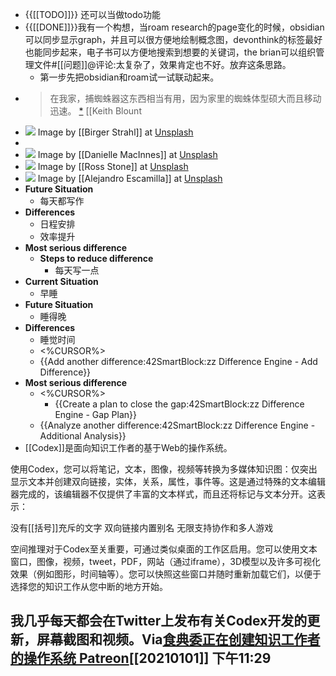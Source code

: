 - {{[[TODO]]}} 还可以当做todo功能
- {{[[DONE]]}}我有一个构想，当roam research的page变化的时候，obsidian可以同步显示graph，并且可以很方便地绘制概念图，devonthink的标签最好也能同步起来，电子书可以方便地搜索到想要的关键词，the brian可以组织管理文件#[[问题]]@评论:太复杂了，效果肯定也不好。放弃这条思路。
    - 第一步先把obsidian和roam试一试联动起来。
- > 在我家，捕蜘蛛器这东西相当有用，因为家里的蜘蛛体型硕大而且移动迅速。 [*](https://q24.io/api/v1/idea/link/48)
  [[Keith Blount
- ![](https://images.unsplash.com/photo-1602673791219-a16a2a876cab?ixlib=rb-1.2.1&q=80&fm=jpg&crop=entropy&cs=tinysrgb&w=600&fit=crop)
Image by [[Birger Strahl]] at [Unsplash](https://unsplash.com/@bist31)
-   
- ![](https://images.unsplash.com/photo-1489533119213-66a5cd877091?ixlib=rb-1.2.1&q=80&fm=jpg&crop=entropy&cs=tinysrgb&w=600&fit=crop)
Image by [[Danielle MacInnes]] at [Unsplash](https://unsplash.com/@dsmacinnes)
- ![](https://images.unsplash.com/photo-1606236675979-17824bbbc88e?ixlib=rb-1.2.1&q=80&fm=jpg&crop=entropy&cs=tinysrgb&w=600&fit=crop)
Image by [[Ross Stone]] at [Unsplash](https://unsplash.com/@rs2photography)
- ![](https://images.unsplash.com/1/work-station-straight-on-view.jpg?ixlib=rb-1.2.1&q=80&fm=jpg&crop=entropy&cs=tinysrgb&w=600&fit=crop)
Image by [[Alejandro Escamilla]] at [Unsplash](https://unsplash.com/@alejandroescamilla)
- **Future Situation**
    - 每天都写作
- **Differences**
    - 日程安排
    - 效率提升 
- **Most serious difference** 
    - **Steps to reduce difference** 
        - 每天写一点
- **Current Situation**
    - 早睡
- **Future Situation**
    - 睡得晚
- **Differences**
    - 睡觉时间
    -   <%CURSOR%>
    - {{Add another difference:42SmartBlock:zz Difference Engine - Add Difference}}
- **Most serious difference** 
    - <%CURSOR%>
        - {{Create a plan to close the gap:42SmartBlock:zz Difference Engine - Gap Plan}}
    - {{Analyze another difference:42SmartBlock:zz Difference Engine - Additional Analysis}}
- [[Codex]]是面向知识工作者的基于Web的操作系统。

使用Codex，您可以将笔记，文本，图像，视频等转换为多媒体知识图：仅突出显示文本并创建双向链接，实体，关系，属性，事件等。这是通过特殊的文本编辑器完成的，该编辑器不仅提供了丰富的文本样式，而且还将标记与文本分开。这表示：

没有[[括号]]充斥的文字
双向链接内置别名
无限支持协作和多人游戏

空间推理对于Codex至关重要，可通过类似桌面的工作区启用。您可以使用文本窗口，图像，视频，tweet，PDF，网站（通过iframe），3D模型以及许多可视化效果（例如图形，时间轴等）。您可以快照这些窗口并随时重新加载它们，以便于选择您的知识工作从您中断的地方开始。

我几乎每天都会在Twitter上发布有关Codex开发的更新，屏幕截图和视频。Via[食典委正在创建知识工作者的操作系统 Patreon](https://www.patreon.com/codexeditor)[[20210101]] 下午11:29
- 
